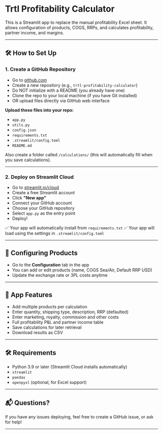 # Trtl Profitability Calculator

This is a Streamlit app to replace the manual profitability Excel sheet.
It allows configuration of products, COGS, RRPs, and calculates profitability, partner income, and margins.

---

## 🛠 How to Set Up

### 1. Create a GitHub Repository

- Go to [github.com](https://github.com/)
- Create a new repository (e.g., `trtl-profitability-calculator`)
- Do NOT initialize with a README (you already have one)
- Clone the repo to your local machine (if you have Git installed)
- OR upload files directly via GitHub web interface

**Upload these files into your repo:**
- `app.py`
- `utils.py`
- `config.json`
- `requirements.txt`
- `.streamlit/config.toml`
- `README.md`

Also create a folder called `/calculations/` (this will automatically fill when you save calculations).

---

### 2. Deploy on Streamlit Cloud

- Go to [streamlit.io/cloud](https://streamlit.io/cloud)
- Create a free Streamlit account
- Click **"New app"**
- Connect your GitHub account
- Choose your GitHub repository
- Select `app.py` as the entry point
- Deploy!

✅ Your app will automatically install from `requirements.txt`
✅ Your app will load using the settings in `.streamlit/config.toml`

---

## 📝 Configuring Products
- Go to the **Configuration** tab in the app
- You can add or edit products (name, COGS Sea/Air, Default RRP USD)
- Update the exchange rate or 3PL costs anytime

---

## 📄 App Features
- Add multiple products per calculation
- Enter quantity, shipping type, description, RRP (defaulted)
- Enter marketing, royalty, commission and other costs
- Full profitability P&L and partner income table
- Save calculations for later retrieval
- Download results as CSV

---

## 🛠 Requirements
- Python 3.9 or later (Streamlit Cloud installs automatically)
- `streamlit`
- `pandas`
- `openpyxl` (optional, for Excel support)

---

## 📬 Questions?
If you have any issues deploying, feel free to create a GitHub issue, or ask for help!

---
